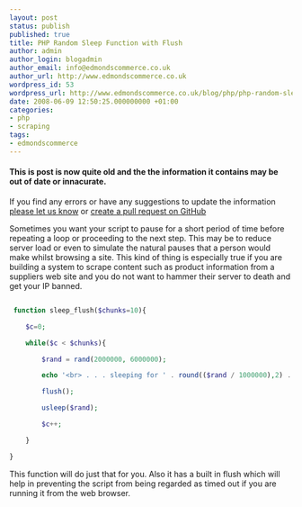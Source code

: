 ```yaml
---
layout: post
status: publish
published: true
title: PHP Random Sleep Function with Flush
author: admin
author_login: blogadmin
author_email: info@edmondscommerce.co.uk
author_url: http://www.edmondscommerce.co.uk
wordpress_id: 53
wordpress_url: http://www.edmondscommerce.co.uk/blog/php/php-random-sleep-function-with-flush/
date: 2008-06-09 12:50:25.000000000 +01:00
categories:
- php
- scraping
tags:
- edmondscommerce
---
```

<div class="oldpost"><h4>This is post is now quite old and the the information it contains may be out of date or innacurate.</h4>
<p>
If you find any errors or have any suggestions to update the information <a href="http://edmondscommerce.github.io/contact-us/index.html">please let us know</a>
or <a href="https://github.com/edmondscommerce/edmondscommerce.github.io">create a pull request on GitHub</a>
</p>
</div>
Sometimes you want your script to pause for a short period of time before repeating a loop or proceeding to the next step. This may be to reduce server load or even to simulate the natural pauses that a person would make whilst browsing a site. This kind of thing is especially true if you are building a system to scrape content such as product information from a suppliers web site and you do not want to hammer their server to death and get your IP banned.

```php

 function sleep_flush($chunks=10){

 	$c=0;

 	while($c < $chunks){

 		$rand = rand(2000000, 6000000);

 		echo '<br> . . . sleeping for ' . round(($rand / 1000000),2) . ' seconds . . . zzzzzzzzzzzzzz<br>';

 		flush();

 		usleep($rand);

 		$c++;

 	}

}

``` 	

This function will do just that for you. Also it has a built in flush which will help in preventing the script from being regarded as timed out if you are running it from the web browser.
